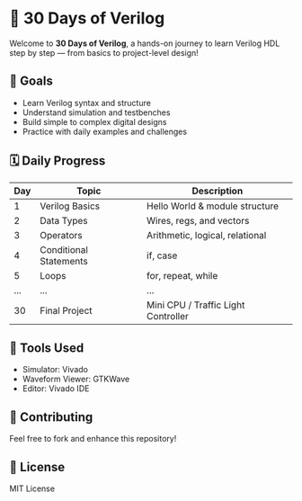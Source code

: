 # 🧠 30 Days of Verilog

Welcome to **30 Days of Verilog**, a hands-on journey to learn Verilog HDL step by step — from basics to project-level design!

## 🎯 Goals
- Learn Verilog syntax and structure
- Understand simulation and testbenches
- Build simple to complex digital designs
- Practice with daily examples and challenges

## 🗓️ Daily Progress
| Day | Topic | Description |
|-----|--------|-------------|
| 1 | Verilog Basics | Hello World & module structure |
| 2 | Data Types | Wires, regs, and vectors |
| 3 | Operators | Arithmetic, logical, relational |
| 4 | Conditional Statements | if, case |
| 5 | Loops | for, repeat, while |
| ... | ... | ... |
| 30 | Final Project | Mini CPU / Traffic Light Controller |

## 🧪 Tools Used
- Simulator:  Vivado
- Waveform Viewer: GTKWave
- Editor:  Vivado IDE

## 🤝 Contributing
Feel free to fork and enhance this repository!

## 📄 License
MIT License
